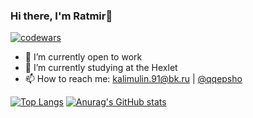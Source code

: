 ### Hi there, I'm Ratmir👋

[![codewars](https://www.codewars.com/users/ovsy/badges/large)](https://www.codewars.com/users/ovsy)

- 🧰 I’m currently open to work
- 🌱 I’m currently studying at the Hexlet
- 📫 How to reach me: kalimulin.91@bk.ru | [@qqepsho](https://telegram.me/qqepsho)



[![Top Langs](https://github-readme-stats.vercel.app/api/top-langs/?username=ovsy1)](https://github.com/ovsy1/github-readme-stats)
[![Anurag's GitHub stats](https://github-readme-stats.vercel.app/api?username=ovsy1)](https://github.com/ovsy1/github-readme-stats)
